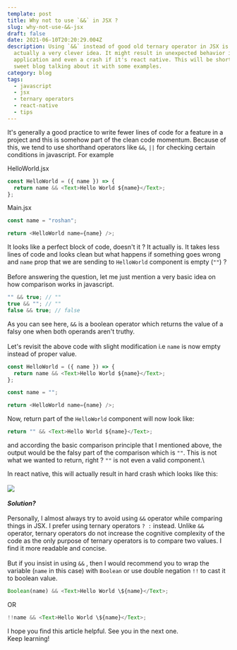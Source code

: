 ```yaml
---
template: post
title: Why not to use `&&` in JSX ?
slug: why-not-use-&&-jsx
draft: false
date: 2021-06-10T20:20:29.004Z
description: Using `&&` instead of good old ternary operator in JSX is not
  actually a very clever idea. It might result in unexpected behavior in your
  application and even a crash if it's react native. This will be short and
  sweet blog talking about it with some examples.
category: blog
tags:
  - javascript
  - jsx
  - ternary operators
  - react-native
  - tips
---
```


It's generally a good practice to write fewer lines of code for a feature in a project and this is somehow part of the clean code momentum. Because of this, we tend to use shorthand operators like `&&`, `||` for checking certain conditions in javascript. For example

HelloWorld.jsx

```javascript
const HelloWorld = ({ name }) => {
  return name && <Text>Hello World ${name}</Text>;
};
```

Main.jsx

```javascript
const name = "roshan";

return <HelloWorld name={name} />;
```

It looks like a perfect block of code, doesn't it ? It actually is. It takes less lines of code and looks clean but what happens if something goes wrong and `name` prop that we are sending to `HelloWorld` component is empty (`""`) ?\
\
Before answering the question, let me just mention a very basic idea on how comparison works in javascript.

```javascript
"" && true; // ""
true && ""; // ""
false && true; // false
```

As you can see here, `&&` is a boolean operator which returns the value of a falsy one when both operands aren't truthy.\
\
Let's revisit the above code with slight modification i.e `name` is now empty instead of proper value.

```javascript
const HelloWorld = ({ name }) => {
  return name && <Text>Hello World ${name}</Text>;
};

const name = "";

return <HelloWorld name={name} />;
```

Now, return part of the `HelloWorld` component will now look like:

```javascript
return "" && <Text>Hello World ${name}</Text>;
```

and according the basic comparison principle that I mentioned above, the output would be the falsy part of the comparison which is `""`. This is not what we wanted to return, right ? `""` is not even a valid component.\

In react native, this will actually result in hard crash which looks like this: \
\
![](https://i.stack.imgur.com/KXWS9.jpg)\
\
**_Solution?_**\
\
Personally, I almost always try to avoid using `&&` operator while comparing things in JSX. I prefer using ternary operators `? :` instead. Unlike `&&` operator, ternary operators do not increase the cognitive complexity of the code as the only purpose of ternary operators is to compare two values. I find it more readable and concise. \
\
But if you insist in using `&&` , then I would recommend you to wrap the variable (`name` in this case) with `Boolean` or use double negation `!!` to cast it to boolean value.

```javascript
Boolean(name) && <Text>Hello World \${name}</Text>;
```

OR

```javascript
!!name && <Text>Hello World \${name}</Text>;
```

I hope you find this article helpful. See you in the next one. \
Keep learning!
